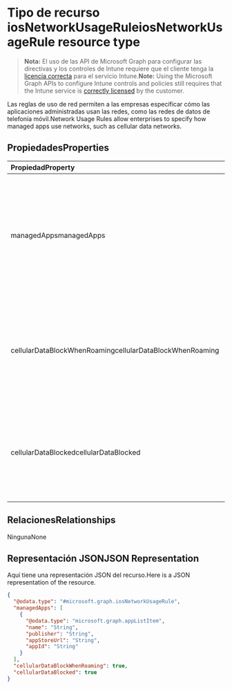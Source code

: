 # <a name="iosnetworkusagerule-resource-type"></a><span data-ttu-id="0e203-101">Tipo de recurso iosNetworkUsageRule</span><span class="sxs-lookup"><span data-stu-id="0e203-101">iosNetworkUsageRule resource type</span></span>

> <span data-ttu-id="0e203-102">**Nota:** El uso de las API de Microsoft Graph para configurar las directivas y los controles de Intune requiere que el cliente tenga la [licencia correcta](https://go.microsoft.com/fwlink/?linkid=839381) para el servicio Intune.</span><span class="sxs-lookup"><span data-stu-id="0e203-102">**Note:** Using the Microsoft Graph APIs to configure Intune controls and policies still requires that the Intune service is [correctly licensed](https://go.microsoft.com/fwlink/?linkid=839381) by the customer.</span></span>

<span data-ttu-id="0e203-103">Las reglas de uso de red permiten a las empresas especificar cómo las aplicaciones administradas usan las redes, como las redes de datos de telefonía móvil.</span><span class="sxs-lookup"><span data-stu-id="0e203-103">Network Usage Rules allow enterprises to specify how managed apps use networks, such as cellular data networks.</span></span>
## <a name="properties"></a><span data-ttu-id="0e203-104">Propiedades</span><span class="sxs-lookup"><span data-stu-id="0e203-104">Properties</span></span>
|<span data-ttu-id="0e203-105">Propiedad</span><span class="sxs-lookup"><span data-stu-id="0e203-105">Property</span></span>|<span data-ttu-id="0e203-106">Tipo</span><span class="sxs-lookup"><span data-stu-id="0e203-106">Type</span></span>|<span data-ttu-id="0e203-107">Descripción</span><span class="sxs-lookup"><span data-stu-id="0e203-107">Description</span></span>|
|:---|:---|:---|
|<span data-ttu-id="0e203-108">managedApps</span><span class="sxs-lookup"><span data-stu-id="0e203-108">managedApps</span></span>|<span data-ttu-id="0e203-109">Colección [appListItem](../resources/intune_deviceconfig_applistitem.md)</span><span class="sxs-lookup"><span data-stu-id="0e203-109">[appListItem](../resources/intune_deviceconfig_applistitem.md) collection</span></span>|<span data-ttu-id="0e203-110">Información sobre las aplicaciones administradas a las que se va a aplicar esta regla.</span><span class="sxs-lookup"><span data-stu-id="0e203-110">Information about the managed apps that this rule is going to apply to.</span></span> <span data-ttu-id="0e203-111">Esta colección puede contener un máximo de 500 elementos.</span><span class="sxs-lookup"><span data-stu-id="0e203-111">This collection can contain a maximum of 500 elements.</span></span>|
|<span data-ttu-id="0e203-112">cellularDataBlockWhenRoaming</span><span class="sxs-lookup"><span data-stu-id="0e203-112">cellularDataBlockWhenRoaming</span></span>|<span data-ttu-id="0e203-113">Booleano</span><span class="sxs-lookup"><span data-stu-id="0e203-113">Boolean</span></span>|<span data-ttu-id="0e203-114">Si se establece en true, las aplicaciones administradas correspondientes no podrán usar los datos de telefonía móvil en itinerancia.</span><span class="sxs-lookup"><span data-stu-id="0e203-114">If set to true, corresponding managed apps will not be allowed to use cellular data when roaming.</span></span>|
|<span data-ttu-id="0e203-115">cellularDataBlocked</span><span class="sxs-lookup"><span data-stu-id="0e203-115">cellularDataBlocked</span></span>|<span data-ttu-id="0e203-116">Booleano</span><span class="sxs-lookup"><span data-stu-id="0e203-116">Boolean</span></span>|<span data-ttu-id="0e203-117">Si se establece en true, las aplicaciones administradas correspondientes no podrán usar los datos de telefonía móvil en ningún momento.</span><span class="sxs-lookup"><span data-stu-id="0e203-117">If set to true, corresponding managed apps will not be allowed to use cellular data at any time.</span></span>|

## <a name="relationships"></a><span data-ttu-id="0e203-118">Relaciones</span><span class="sxs-lookup"><span data-stu-id="0e203-118">Relationships</span></span>
<span data-ttu-id="0e203-119">Ninguna</span><span class="sxs-lookup"><span data-stu-id="0e203-119">None</span></span>
## <a name="json-representation"></a><span data-ttu-id="0e203-120">Representación JSON</span><span class="sxs-lookup"><span data-stu-id="0e203-120">JSON Representation</span></span>
<span data-ttu-id="0e203-121">Aquí tiene una representación JSON del recurso.</span><span class="sxs-lookup"><span data-stu-id="0e203-121">Here is a JSON representation of the resource.</span></span>
<!-- {
  "blockType": "resource",
  "keyProperty": "id",
  "@odata.type": "microsoft.graph.iosNetworkUsageRule"
}
-->
``` json
{
  "@odata.type": "#microsoft.graph.iosNetworkUsageRule",
  "managedApps": [
    {
      "@odata.type": "microsoft.graph.appListItem",
      "name": "String",
      "publisher": "String",
      "appStoreUrl": "String",
      "appId": "String"
    }
  ],
  "cellularDataBlockWhenRoaming": true,
  "cellularDataBlocked": true
}
```



